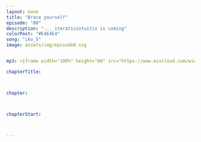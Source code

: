 ```yaml
---
layout: none
title: "Brace yourself"
episode: "00"
description: "... iterativintuitiv is coming"
colorPost: "#E4E4E4"
song: "iko_5"
image: assets/img/episode0.svg


mp3: <iframe width="100%" height="60" src="https://www.mixcloud.com/widget/iframe/?feed=https%3A%2F%2Fwww.mixcloud.com%2Fiterativintuitiv%2Fepisode-00-brace-yourself%2F&hide_cover=1&mini=1&hide_artwork=1" frameborder="0"></iframe>

chapterTitle:



chapter:



chapterStart:



---
```


<!-- nach 8 einträgen ein neues table erstellen, danke :) !-->

